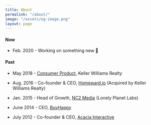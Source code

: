 ```yaml
---
title: About
permalink: "/about/"
image: "/assets/og-image.png"
layout: page
---
```


#### Now

* Feb. 2020 - Working on something new 🚀

#### Past

* May 2018 - [Consumer Product](https://www.linkedin.com/posts/jaymehoffman_make-impact-in-real-estate-check-i-activity-6641050799554256896-f4II), Keller Williams Realty

* Aug. 2016 - Co-founder & CEO, [Homeward.io](https://homeward.io/) (Acquired by Keller Williams Realty)

* Jan. 2015 - Head of Growth, [NC2 Media](http://nc2media.com/) (Lonely Planet Labs)

* June 2014 - CEO, [BuyHappy](https://angel.co/buyhappy)

* July 2012 - Co-founder & CEO, [Acacia Interactive](https://angel.co/acacia)